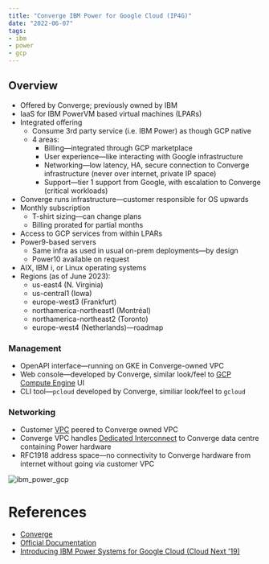 ```yaml
---
title: "Converge IBM Power for Google Cloud (IP4G)"
date: "2022-06-07"
tags:
- ibm
- power
- gcp
---
```


## Overview

- Offered by Converge; previously owned by IBM
- IaaS for IBM PowerVM based virtual machines (LPARs)
- Integrated offering
	- Consume 3rd party service (i.e. IBM Power) as though GCP native
	- 4 areas:
		- Billing—integrated through GCP marketplace
		- User experience—like interacting with Google infrastructure
		- Networking—low latency, HA, secure connection to Converge infrastructure (never over internet, private IP space)
		- Support—tier 1 support from Google, with escalation to Converge (critical workloads)
- Converge runs infrastructure—customer responsible for OS upwards
- Monthly subscription
	- T-shirt sizing—can change plans
	- Billing prorated for partial months
- Access to GCP services from within LPARs
- Power9-based servers
	- Same infra as used in usual on-prem deployments—by design
	- Power10 available on request
- AIX, IBM i, or Linux operating systems
- Regions (as of June 2023):
	- us-east4 (N. Virginia)
	- us-central1 (Iowa)
	- europe-west3 (Frankfurt)
	- northamerica-northeast1 (Montréal)
	- northamerica-northeast2 (Toronto)
	- europe-west4 (Netherlands)—roadmap

### Management

- OpenAPI interface—running on GKE in Converge-owned VPC
- Web console—developed by Converge, similar look/feel to [GCP Compute Engine](notes/GCP%20Compute%20Engine.md) UI
- CLI tool—`pcloud` developed by Converge, similiar look/feel to `gcloud`

### Networking

- Customer [VPC](notes/GCP%20VPCs.md) peered to Converge owned VPC
- Converge VPC handles [Dedicated Interconnect](notes/GCP%20Cloud%20Interconnect.md) to Converge data centre containing Power hardware
- RFC1918 address space—no connectivity to Converge hardware from internet without going via customer VPC

![ibm_power_gcp](files/ibm_power_gcp.svg)

# References

- [Converge](https://convergetp.com/gcp/)
- [Official Documentation](https://pforg.ibm.com/docs/Intro_to_IBM_Power_Systems_for_Google_Cloud.html)
- [Introducing IBM Power Systems for Google Cloud (Cloud Next '19)](https://www.youtube.com/watch?v=_0ml4AwewXo)
